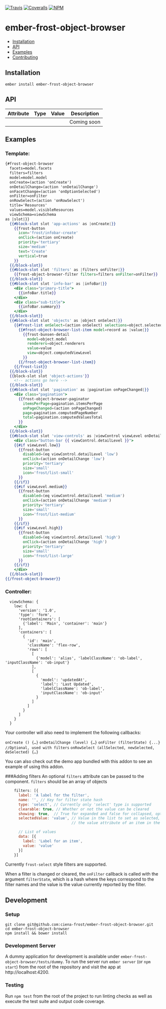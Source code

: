 [ci-img]: https://img.shields.io/travis/ciena-frost/ember-frost-object-browser.svg "CI Build Status"
[ci-url]: https://travis-ci.org/ciena-frost/ember-frost-object-browser

[cov-img]: https://img.shields.io/coveralls/ciena-frost/ember-frost-object-browser.svg "Code Coverage"
[cov-url]: https://coveralls.io/github/ciena-frost/ember-frost-object-browser

[npm-img]: https://img.shields.io/npm/v/ember-frost-object-browser.svg "Version"
[npm-url]: https://www.npmjs.com/package/ember-frost-object-browser

[![Travis][ci-img]][ci-url] [![Coveralls][cov-img]][cov-url] [![NPM][npm-img]][npm-url]

# ember-frost-object-browser

 * [Installation](#installation)
 * [API](#api)
 * [Examples](#examples)
 * [Contributing](#contributing)

## Installation
```
ember install ember-frost-object-browser
```

## API

| Attribute | Type | Value | Description |
| --------- | ---- | ----- | ----------- |
| ` ` | ` ` | ` ` | Coming soon |

## Examples
### Template:
```handlebars
{#frost-object-browser
  facets=model.facets
  filters=filters
  model=model.model
  onCreate=(action 'onCreate')
  onDetailChange=(action 'onDetailChange')
  onFacetChange=(action 'onOptionSelected')
  onFilter=onFilter
  onRowSelect=(action 'onRowSelect')
  title='Resources'
  values=model.visibleResources
  viewSchema=viewSchema
as |slot|}}
  {{#block-slot slot 'app-actions' as |onCreate|}}
    {{frost-button
      icon='frost/infobar-create'
      onClick=(action onCreate)
      priority='tertiary'
      size='medium'
      text='Create'
      vertical=true
    }}
  {{/block-slot}}
  {{#block-slot slot 'filters' as |filters onFilter|}}
    {{frost-object-browser-filter filters=filters onFilter=onFilter}}
  {{/block-slot}}
  {{#block-slot slot 'info-bar' as |infoBar|}}
    <div class="primary-title">
      {{infoBar.title}}
    </div>
    <div class="sub-title">
      {{infoBar.summary}}
    </div>
  {{/block-slot}}
  {{#block-slot slot 'objects' as |object onSelect|}}
    {{#frost-list onSelect=(action onSelect) selections=object.selectedItems records=object.computedValues as |record|}}
      {{#frost-object-browser-list-item model=record as |value|}}
        {{frost-bunsen-detail
          model=object.model
          renderers=object.renderers
          value=value
          view=object.computedViewLevel
        }}
      {{/frost-object-browser-list-item}}
    {{/frost-list}}
  {{/block-slot}}
  {{block-slot slot 'object-actions'}}
    <!-- actions go here -->
  {{/block-slot}}
  {{#block-slot slot 'pagination' as |pagination onPageChanged|}}
    <div class="pagination">
      {{frost-object-browser-paginator
        itemsPerPage=pagination.itemsPerPage
        onPageChanged=(action onPageChanged)
        page=pagination.computedPageNumber
        total=pagination.computedValuesTotal
      }}
    </div>
  {{/block-slot}}
  {{#block-slot slot 'view-controls' as |viewControl viewLevel onDetailChange|}}
    <div class="button-bar {{ viewControl.detailLevel }}">
    {{#if viewLevel.low}}
      {{frost-button
        disabled=(eq viewControl.detailLevel 'low')
        onClick=(action onDetailChange 'low')
        priority='tertiary'
        size='small'
        icon='frost/list-small'
      }}
    {{/if}}
    {{#if viewLevel.medium}}
      {{frost-button
        disabled=(eq viewControl.detailLevel 'medium')
        onClick=(action onDetailChange 'medium')
        priority='tertiary'
        size='small'
        icon='frost/list-medium'
      }}
    {{/if}}
    {{#if viewLevel.high}}
      {{frost-button
        disabled=(eq viewControl.detailLevel 'high')
        onClick=(action onDetailChange 'high')
        priority='tertiary'
        size='small'
        icon='frost/list-large'
      }}
    {{/if}}
    </div>
  {{/block-slot}}
{{/frost-object-browser}}
```

### Controller:
```
  viewSchema: {
    low: {
      'version': '1.0',
      'type': 'form',
      'rootContainers': [
        {'label': 'Main', 'container': 'main'}
      ],
      'containers': [
        {
          'id': 'main',
          'className': 'flex-row',
          'rows': [
            [
              {'model': 'alias', 'labelClassName': 'ob-label', 'inputClassName': 'ob-input'}
            ],
            [
              {
                'model': 'updatedAt',
                'label': 'Last Updated',
                'labelClassName': 'ob-label',
                'inputClassName': 'ob-input'
              }
            ]
          ]
        }
      ]
    }
  }
```

Your controller will also need to implement the following callbacks:

`onCreate () {…}`
`onDetailChange (level) {…}`
`onFilter (filterState) {...} //Optional, used with filters`
`onRowSelect (allSelected, newSelected, deSelected) {…}`

You can also check out the demo app bundled with this addon to see an example of using this addon.

###Adding filters
An optional `filters` attribute can be passed to the component. `filters` should be an array of objects

```javascript
    filters: [{
      label: 'A label for the filter',
      name: '', // Key for filter state hash
      type: 'select', // Currently only 'select' type is supported
      clearable: true, // Whether or not the value can be cleared
      showing: true,  // True for expanded and false for collapsed, optional
      selectedValue: 'value', // Value in the list to set as selected, should match
                              // the value attribute of an item in the 'data' list

      // List of values
      data: [{
        label: 'Label for an item',
        value: 'value'
      }]
    }]

```

Currently `frost-select` style filters are supported.

When a filter is changed or cleared, the `onFilter` callback is called with the argument
`filterState`, which is a hash where the keys correspond to the filter names and the value is
the value currently reported by the filter.

## Development
### Setup
```
git clone git@github.com:ciena-frost/ember-frost-object-browser.git
cd ember-frost-object-browser
npm install && bower install
```

### Development Server
A dummy application for development is available under `ember-frost-object-browser/tests/dummy`.
To run the server run `ember server` (or `npm start`) from the root of the repository and
visit the app at http://localhost:4200.

### Testing
Run `npm test` from the root of the project to run linting checks as well as execute the test suite
and output code coverage.
